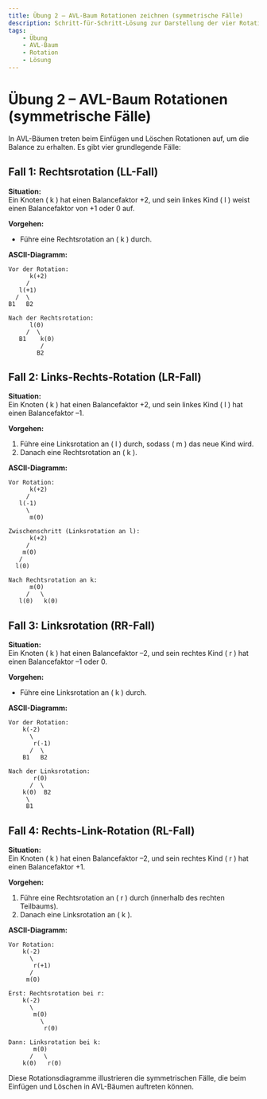 ```yaml
---
title: Übung 2 – AVL-Baum Rotationen zeichnen (symmetrische Fälle)
description: Schritt-für-Schritt-Lösung zur Darstellung der vier Rotationsfälle (Rechtsrotation, Links-Rechts-, Linksrotation und Rechts-Link-Rotation) in AVL-Bäumen.
tags:
    - Übung
    - AVL-Baum
    - Rotation
    - Lösung
---
```


# Übung 2 – AVL-Baum Rotationen (symmetrische Fälle)

In AVL-Bäumen treten beim Einfügen und Löschen Rotationen auf, um die Balance zu erhalten. Es gibt vier grundlegende Fälle:

## Fall 1: Rechtsrotation (LL-Fall)
**Situation:**  
Ein Knoten \( k \) hat einen Balancefaktor +2, und sein linkes Kind \( l \) weist einen Balancefaktor von +1 oder 0 auf.

**Vorgehen:**  
- Führe eine Rechtsrotation an \( k \) durch.

**ASCII-Diagramm:**
```plaintext
Vor der Rotation:
      k(+2)
     /
   l(+1)
  /  \
B1   B2

Nach der Rechtsrotation:
      l(0)
     /  \
   B1    k(0)
         /
        B2
```

## Fall 2: Links-Rechts-Rotation (LR-Fall)
**Situation:**  
Ein Knoten \( k \) hat einen Balancefaktor +2, und sein linkes Kind \( l \) hat einen Balancefaktor –1.

**Vorgehen:**  
1. Führe eine Linksrotation an \( l \) durch, sodass \( m \) das neue Kind wird.
2. Danach eine Rechtsrotation an \( k \).

**ASCII-Diagramm:**
```plaintext
Vor Rotation:
      k(+2)
     /
   l(-1)
     \
      m(0)

Zwischenschritt (Linksrotation an l):
      k(+2)
     /
    m(0)
   /
  l(0)

Nach Rechtsrotation an k:
      m(0)
     /   \
   l(0)   k(0)
```

## Fall 3: Linksrotation (RR-Fall)
**Situation:**  
Ein Knoten \( k \) hat einen Balancefaktor –2, und sein rechtes Kind \( r \) hat einen Balancefaktor –1 oder 0.

**Vorgehen:**  
- Führe eine Linksrotation an \( k \) durch.

**ASCII-Diagramm:**
```plaintext
Vor der Rotation:
    k(-2)
      \
       r(-1)
      /  \
    B1   B2

Nach der Linksrotation:
       r(0)
      /  \
    k(0)  B2
     \
     B1
```

## Fall 4: Rechts-Link-Rotation (RL-Fall)
**Situation:**  
Ein Knoten \( k \) hat einen Balancefaktor –2, und sein rechtes Kind \( r \) hat einen Balancefaktor +1.

**Vorgehen:**  
1. Führe eine Rechtsrotation an \( r \) durch (innerhalb des rechten Teilbaums).
2. Danach eine Linksrotation an \( k \).

**ASCII-Diagramm:**
```plaintext
Vor Rotation:
    k(-2)
      \
       r(+1)
      /
     m(0)

Erst: Rechtsrotation bei r:
    k(-2)
      \
       m(0)
         \
          r(0)

Dann: Linksrotation bei k:
       m(0)
      /   \
    k(0)   r(0)
```

Diese Rotationsdiagramme illustrieren die symmetrischen Fälle, die beim Einfügen und Löschen in AVL-Bäumen auftreten können.

